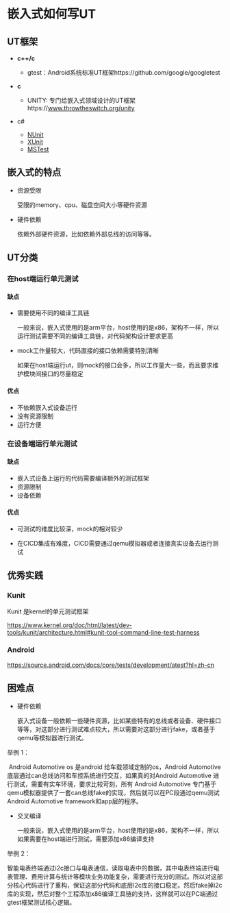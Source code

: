 # 嵌入式如何写UT

## UT框架

- **c++/c** 
  - gtest：Android系统标准UT框架https://github.com/google/googletest

- **c**
  - UNITY:  专门给嵌入式领域设计的UT框架https://www.throwtheswitch.org/unity

- c#
  - [NUnit](https://www.lambdatest.com/blog/nunit-vs-xunit-vs-mstest/#NUnit)
  - [XUnit](https://www.lambdatest.com/blog/nunit-vs-xunit-vs-mstest/#XUnit)
  - [MSTest](https://www.lambdatest.com/blog/nunit-vs-xunit-vs-mstest/#MSTest)

## 嵌入式的特点

- 资源受限

  受限的memory、cpu、磁盘空间大小等硬件资源

- 硬件依赖

  依赖外部硬件资源，比如依赖外部总线的访问等等。

## UT分类

### 在host端运行单元测试

#### 缺点

- 需要使用不同的编译工具链

  一般来说，嵌入式使用的是arm平台，host使用的是x86，架构不一样，所以运行测试需要不同的编译工具链，对代码架构设计要求更高

- mock工作量较大，代码直接的接口依赖需要特别清晰

  如果在host端运行ut，则mock的接口会多，所以工作量大一些，而且要求维护模块间接口的尽量稳定

#### 优点

- 不依赖嵌入式设备运行
- 没有资源限制
- 运行方便

### 在设备端运行单元测试

#### 缺点

- 嵌入式设备上运行的代码需要编译额外的测试框架
- 资源限制
- 设备依赖

#### 优点

- 可测试的维度比较深，mock的相对较少

- 在CICD集成有难度，CICD需要通过qemu模拟器或者连接真实设备去运行测试

  

## 优秀实践

### Kunit

Kunit 是kernel的单元测试框架

https://www.kernel.org/doc/html/latest/dev-tools/kunit/architecture.html#kunit-tool-command-line-test-harness

### Android 

https://source.android.com/docs/core/tests/development/atest?hl=zh-cn

## 困难点

- 硬件依赖

  嵌入式设备一般依赖一些硬件资源，比如某些特有的总线或者设备、硬件接口等等，对这部分进行测试难点较大，所以需要对这部分进行fake，或者基于qemu等模拟器进行测试。

举例 1：

​      Android Automotive os 是android 给车载领域定制的os，Android Automotive 底层通过can总线访问和车控系统进行交互，如果真的对Android Automotive 进行测试，需要有实车环境，要求比较苛刻，所有 Android Automotive 专门基于qemu模拟器提供了一套can总线fake的实现，然后就可以在PC段通过qemu测试 Android Automotive framework和app层的程序。

- 交叉编译

  一般来说，嵌入式使用的是arm平台，host使用的是x86，架构不一样，所以如果需要在host端进行测试，需要添加x86编译支持

举例 2：

​    智能电表终端通过i2c接口与电表通信，读取电表中的数据，其中电表终端进行电表管理、费用计算与统计等模块业务功能复杂，需要进行充分的测试。所以对这部分核心代码进行了重构，保证这部分代码和底层I2c库的接口稳定。然后fake掉i2c库的实现，然后对整个工程添加x86编译工具链的支持，这样就可以在PC端通过gtest框架测试核心逻辑。
